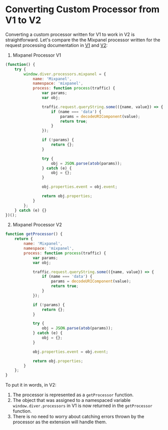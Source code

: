 # Converting Custom Processor from V1 to V2

Converting a custom processor written for V1 to work in V2 is straightforward. Let's compare the the Mixpanel processor written for the request processing documentation in [V1](request-processing.md) and [V2](request-processing-v2.md):

1. Mixpanel Processor V1
```javascript
(function() {
    try {
        window.diver.processors.mixpanel = {
            name: 'Mixpanel',
            namespace: 'mixpanel',
            process: function process(traffic) {
                var params;
                var obj;

                traffic.request.queryString.some(({name, value}) => {
                    if (name === 'data') {
                        params = decodeURIComponent(value);
                        return true;
                    }
                });

                if (!params) {
                    return {};
                }

                try {
                    obj = JSON.parse(atob(params));
                } catch (e) {
                    obj = {};
                }

                obj.properties.event = obj.event;

                return obj.properties;
            }
        };
    } catch (e) {}
})();
```

2. Mixpanel Processor V2
```javascript
function getProcessor() {
    return {
        name: 'Mixpanel',
        namespace: 'mixpanel',
        process: function process(traffic) {
            var params;
            var obj;

            traffic.request.queryString.some(({name, value}) => {
                if (name === 'data') {
                    params = decodeURIComponent(value);
                    return true;
                }
            });

            if (!params) {
                return {};
            }

            try {
                obj = JSON.parse(atob(params));
            } catch (e) {
                obj = {};
            }

            obj.properties.event = obj.event;

            return obj.properties;
        }
    };
}
```

To put it in words, in V2:

1. The processor is represented as a `getProcessor` function.
2. The object that was assigned to a namespaced variable `window.diver.processors` in V1 is now returned in the `getProcessor` function.
3. There is no need to worry about catching errors thrown by the processor as the extension will handle them.
